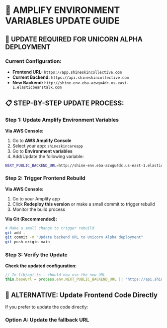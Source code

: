 # 🔄 AMPLIFY ENVIRONMENT VARIABLES UPDATE GUIDE

## 🎯 **UPDATE REQUIRED FOR UNICORN ALPHA DEPLOYMENT**

### **Current Configuration:**
- **Frontend URL:** `https://app.shineskincollective.com`
- **Current Backend:** `https://api.shineskincollective.com`
- **New Backend:** `http://shine-env.eba-azwgu4dc.us-east-1.elasticbeanstalk.com`

## 📋 **STEP-BY-STEP UPDATE PROCESS:**

### **Step 1: Update Amplify Environment Variables**

**Via AWS Console:**
1. Go to **AWS Amplify Console**
2. Select your app: `shineskincareapp`
3. Go to **Environment variables**
4. Add/Update the following variable:

```bash
NEXT_PUBLIC_BACKEND_URL=http://shine-env.eba-azwgu4dc.us-east-1.elasticbeanstalk.com
```

### **Step 2: Trigger Frontend Rebuild**

**Via AWS Console:**
1. Go to your Amplify app
2. Click **Redeploy this version** or make a small commit to trigger rebuild
3. Monitor the build process

**Via Git (Recommended):**
```bash
# Make a small change to trigger rebuild
git add .
git commit -m "Update backend URL to Unicorn Alpha deployment"
git push origin main
```

### **Step 3: Verify the Update**

**Check the updated configuration:**
```typescript
// In lib/api.ts - should now use the new URL
this.baseUrl = process.env.NEXT_PUBLIC_BACKEND_URL || 'https://api.shineskincollective.com';
```

## 🔧 **ALTERNATIVE: Update Frontend Code Directly**

If you prefer to update the code directly:

### **Option A: Update the fallback URL**
 